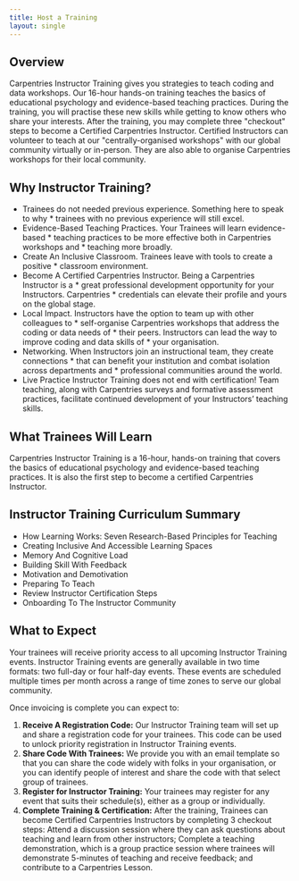 ```yaml
---
title: Host a Training
layout: single
---
```


## Overview
Carpentries Instructor Training gives you strategies to teach coding and data workshops. Our 16-hour hands-on training teaches the basics of educational psychology and evidence-based teaching practices. During the training, you will practise these new skills while getting to know others who share your interests.
After the training, you may complete three "checkout" steps to become a Certified Carpentries Instructor. Certified Instructors can volunteer to teach at our "centrally-organised workshops" with our global community virtually or in-person. They are also able to organise Carpentries workshops for their local community.

## Why Instructor Training?

* Trainees do not needed previous experience. Something here to speak to why * trainees with no previous experience will still excel.
* Evidence-Based Teaching Practices. Your Trainees will learn evidence-based * teaching practices to be more effective both in Carpentries workshops and * teaching more broadly.
* Create An Inclusive Classroom. Trainees leave with tools to create a positive * classroom environment.
* Become A Certified Carpentries Instructor. Being a Carpentries Instructor is a * great professional development opportunity for your Instructors. Carpentries * credentials can elevate their profile and yours on the global stage.
* Local Impact. Instructors have the option to team up with other colleagues to * self-organise Carpentries workshops that address the coding or data needs of * their peers. Instructors can lead the way to improve coding and data skills of * your organisation.
* Networking. When Instructors join an instructional team, they create connections * that can benefit your institution and combat isolation across departments and * professional communities around the world.
* Live Practice Instructor Training does not end with certification! Team teaching, along with Carpentries surveys and formative assessment practices, facilitate continued development of your Instructors’ teaching skills.

## What Trainees Will Learn

Carpentries Instructor Training is a 16-hour, hands-on training that covers the basics of educational psychology and evidence-based teaching practices. It is also the first step to become a certified Carpentries Instructor.


## Instructor Training Curriculum Summary

* How Learning Works: Seven Research-Based Principles for Teaching
* Creating Inclusive And Accessible Learning Spaces
* Memory And Cognitive Load
* Building Skill With Feedback
* Motivation and Demotivation
* Preparing To Teach
* Review Instructor Certification Steps
* Onboarding To The Instructor Community

## What to Expect

Your trainees will receive priority access to all upcoming Instructor Training events. Instructor Training events are generally available in two time formats: two full-day or four half-day events. These events are scheduled multiple times per month across a range of time zones to serve our global community.

Once invoicing is complete you can expect to:

1. **Receive A Registration Code:** Our Instructor Training team will set up and share a registration code for your trainees. This code can be used to unlock priority registration in Instructor Training events.
1. **Share Code With Trainees:** We provide you with an email template so that you can share the code widely with folks in your organisation, or you can identify people of interest and share the code with that select group of trainees.
1. **Register for Instructor Training:** Your trainees may register for any event that suits their schedule(s), either as a group or individually.
1. **Complete Training & Certification:** After the training, Trainees can become Certified Carpentries Instructors by completing 3 checkout steps: Attend a discussion session where they can ask questions about teaching and learn from other instructors; Complete a teaching demonstration, which is a group practice session where trainees will demonstrate 5-minutes of teaching and receive feedback; and contribute to a Carpentries Lesson.


